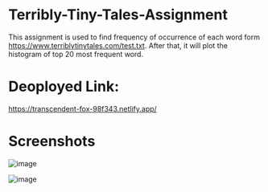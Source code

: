 # Terribly-Tiny-Tales-Assignment

This assignment is used to find frequency of occurrence of each word form  https://www.terriblytinytales.com/test.txt. After that, it will plot the histogram of top 20 most frequent word.

# Deoployed Link: 
https://transcendent-fox-98f343.netlify.app/

# Screenshots
![image](https://github.com/vivek9211/Terribly-Tiny-Tales-Assignment/assets/82077595/79291add-2850-44d9-8b12-978da1e7d89b)

![image](https://github.com/vivek9211/Terribly-Tiny-Tales-Assignment/assets/82077595/4e9b0305-3f84-426d-a12b-a17afd351481)
